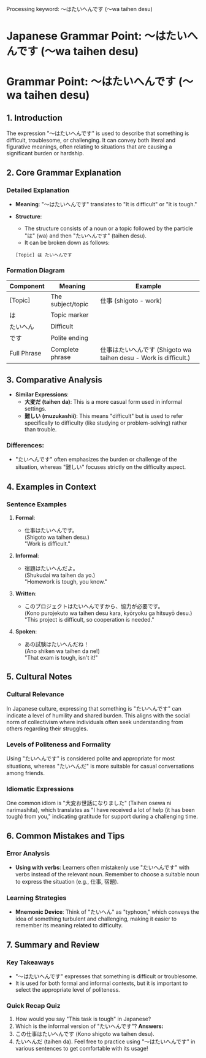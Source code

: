Processing keyword: ～はたいへんです (〜wa taihen desu)
# Japanese Grammar Point: ～はたいへんです (〜wa taihen desu)
# Grammar Point: ～はたいへんです (〜wa taihen desu)
## 1. Introduction
The expression "〜はたいへんです" is used to describe that something is difficult, troublesome, or challenging. It can convey both literal and figurative meanings, often relating to situations that are causing a significant burden or hardship.
## 2. Core Grammar Explanation
### Detailed Explanation
- **Meaning**: "〜はたいへんです" translates to "It is difficult" or "It is tough."
- **Structure**: 
  - The structure consists of a noun or a topic followed by the particle "は" (wa) and then "たいへんです" (taihen desu).
  - It can be broken down as follows:
  
  ```
  [Topic] は たいへんです
  ```
### Formation Diagram
| Component  | Meaning           | Example                              |
|------------|-------------------|--------------------------------------|
| [Topic]    | The subject/topic | 仕事 (shigoto - work)               |
| は         | Topic marker      |                                      |
| たいへん   | Difficult         |                                      |
| です       | Polite ending     |                                      |
| Full Phrase| Complete phrase   | 仕事はたいへんです (Shigoto wa taihen desu - Work is difficult.) |
## 3. Comparative Analysis
- **Similar Expressions**:
  - **大変だ (taihen da)**: This is a more casual form used in informal settings.
  - **難しい (muzukashii)**: This means "difficult" but is used to refer specifically to difficulty (like studying or problem-solving) rather than trouble.
  
### Differences:
- "たいへんです" often emphasizes the burden or challenge of the situation, whereas "難しい" focuses strictly on the difficulty aspect.
## 4. Examples in Context
### Sentence Examples
1. **Formal**: 
   - 仕事はたいへんです。  
     (Shigoto wa taihen desu.)  
     "Work is difficult."
   
2. **Informal**: 
   - 宿題はたいへんだよ。  
     (Shukudai wa taihen da yo.)  
     "Homework is tough, you know."
   
3. **Written**: 
   - このプロジェクトはたいへんですから、協力が必要です。  
     (Kono purojekuto wa taihen desu kara, kyōryoku ga hitsuyō desu.)  
     "This project is difficult, so cooperation is needed."
   
4. **Spoken**: 
   - あの試験はたいへんだね！  
     (Ano shiken wa taihen da ne!)  
     "That exam is tough, isn't it!"
## 5. Cultural Notes
### Cultural Relevance
In Japanese culture, expressing that something is "たいへんです" can indicate a level of humility and shared burden. This aligns with the social norm of collectivism where individuals often seek understanding from others regarding their struggles.
### Levels of Politeness and Formality
Using "たいへんです" is considered polite and appropriate for most situations, whereas "たいへんだ" is more suitable for casual conversations among friends.
### Idiomatic Expressions
One common idiom is "大変お世話になりました" (Taihen osewa ni narimashita), which translates as "I have received a lot of help (it has been tough) from you," indicating gratitude for support during a challenging time.
## 6. Common Mistakes and Tips
### Error Analysis
- **Using with verbs**: Learners often mistakenly use "たいへんです" with verbs instead of the relevant noun. Remember to choose a suitable noun to express the situation (e.g., 仕事, 宿題).
### Learning Strategies
- **Mnemonic Device**: Think of "たいへん" as "typhoon," which conveys the idea of something turbulent and challenging, making it easier to remember its meaning related to difficulty.
## 7. Summary and Review
### Key Takeaways
- "〜はたいへんです" expresses that something is difficult or troublesome.
- It is used for both formal and informal contexts, but it is important to select the appropriate level of politeness.
### Quick Recap Quiz
1. How would you say "This task is tough" in Japanese?
2. Which is the informal version of "たいへんです"?
**Answers:**
1. この仕事はたいへんです (Kono shigoto wa taihen desu).
2. たいへんだ (taihen da).
Feel free to practice using "〜はたいへんです" in various sentences to get comfortable with its usage!

